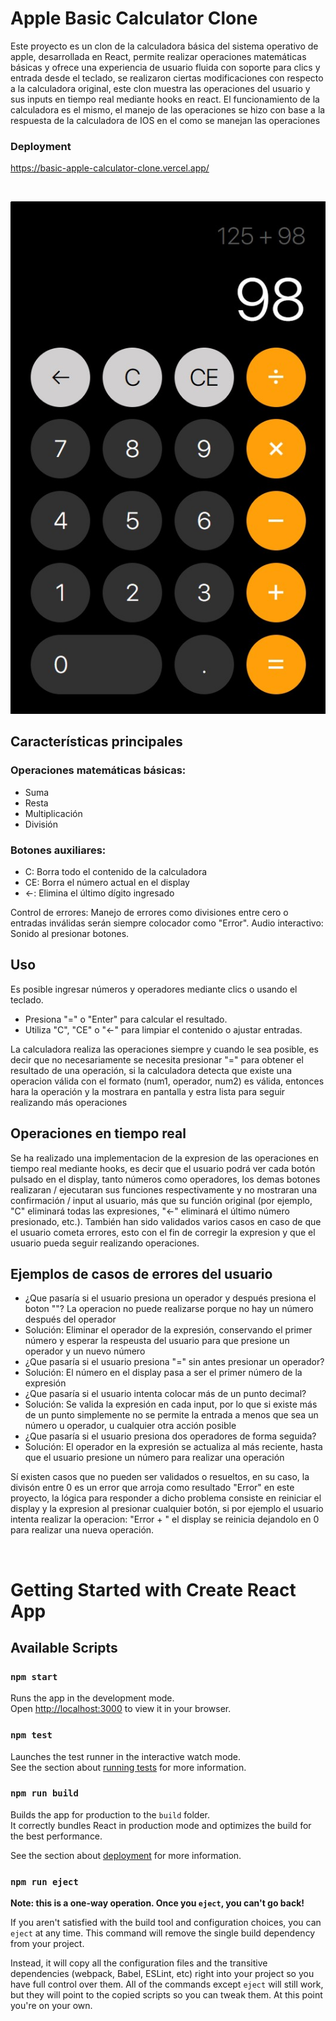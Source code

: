 # Apple Basic Calculator Clone

Este proyecto es un clon de la calculadora básica del sistema operativo de apple, desarrollada en React, permite realizar operaciones matemáticas básicas y ofrece una experiencia de usuario fluida con soporte para clics y entrada desde el teclado, se realizaron ciertas modificaciones con respecto a la calculadora original, este clon muestra las operaciones del usuario y sus inputs en tiempo real mediante hooks en react. El funcionamiento de la calculadora es el mismo, el manejo de las operaciones se hizo con base a la respuesta de la calculadora de IOS en el como se manejan las operaciones

### Deployment
https://basic-apple-calculator-clone.vercel.app/

<br>

![Apple Calculator](src/assets/images/preview/preview-calculadora-operaciones.jpg)

## Características principales

### Operaciones matemáticas básicas:
- Suma
- Resta
- Multiplicación
- División

### Botones auxiliares:

- C: Borra todo el contenido de la calculadora
- CE: Borra el número actual en el display
- ←: Elimina el último dígito ingresado

Control de errores: Manejo de errores como divisiones entre cero o entradas inválidas serán siempre colocador como "Error".
Audio interactivo: Sonido al presionar botones.

## Uso

Es posible ingresar números y operadores mediante clics o usando el teclado.

- Presiona "=" o "Enter" para calcular el resultado.
- Utiliza "C", "CE" o "←" para limpiar el contenido o ajustar entradas.

La calculadora realiza las operaciones siempre y cuando le sea posible, es decir que no necesariamente se necesita presionar "=" para obtener el resultado de una operación, si la calculadora detecta que existe una operacion válida con el formato (num1, operador, num2) es válida, entonces hara la operación y la mostrara en pantalla y estra lista para seguir realizando más operaciones

## Operaciones en tiempo real

Se ha realizado una implementacion de la expresion de las operaciones en tiempo real mediante hooks, es decir que el usuario podrá ver cada botón pulsado en el display, tanto números como operadores, los demas botones realizaran / ejecutaran sus funciones respectivamente y no mostraran una confirmación / input al usuario, más que su función original (por ejemplo, "C" eliminará todas las expresiones, "←" eliminará el último número presionado, etc.). También han sido validados varios casos en caso de que el usuario cometa errores, esto con el fin de corregir la expresion y que el usuario pueda seguir realizando operaciones.

## Ejemplos de casos de errores del usuario
- ¿Que pasaría si el usuario presiona un operador y después presiona el boton ""? La operacion no puede realizarse porque no hay un número después del operador
- Solución: Eliminar el operador de la expresión, conservando el primer número y esperar la respeusta del usuario para que presione un operador y un nuevo número
- ¿Que pasaría si el usuario presiona "=" sin antes presionar un operador?
- Solución: El número en el display pasa a ser el primer número de la expresión
- ¿Que pasaría si el usuario intenta colocar más de un punto decimal?
- Solución: Se valida la expresión en cada input, por lo que si existe más de un punto simplemente no se permite la entrada a menos que sea un número u operador, u cualquier otra acción posible
- ¿Que pasaría si el usuario presiona dos operadores de forma seguida?
- Solución: El operador en la expresión se actualiza al más reciente, hasta que el usuario presione un número para realizar una operación

Sí existen casos que no pueden ser validados o resueltos, en su caso, la divisón entre 0 es un error que arroja como resultado "Error" en este proyecto, la lógica para responder a dicho problema consiste en reiniciar el display y la expresion al presionar cualquier botón, si por ejemplo el usuario intenta realizar la operacion: "Error + " el display se reinicia dejandolo en 0 para realizar una nueva operación. 

<br>

# Getting Started with Create React App

## Available Scripts

### `npm start`

Runs the app in the development mode.\
Open [http://localhost:3000](http://localhost:3000) to view it in your browser.

### `npm test`

Launches the test runner in the interactive watch mode.\
See the section about [running tests](https://facebook.github.io/create-react-app/docs/running-tests) for more information.

### `npm run build`

Builds the app for production to the `build` folder.\
It correctly bundles React in production mode and optimizes the build for the best performance.

See the section about [deployment](https://facebook.github.io/create-react-app/docs/deployment) for more information.

### `npm run eject`

**Note: this is a one-way operation. Once you `eject`, you can't go back!**

If you aren't satisfied with the build tool and configuration choices, you can `eject` at any time. This command will remove the single build dependency from your project.

Instead, it will copy all the configuration files and the transitive dependencies (webpack, Babel, ESLint, etc) right into your project so you have full control over them. All of the commands except `eject` will still work, but they will point to the copied scripts so you can tweak them. At this point you're on your own.
